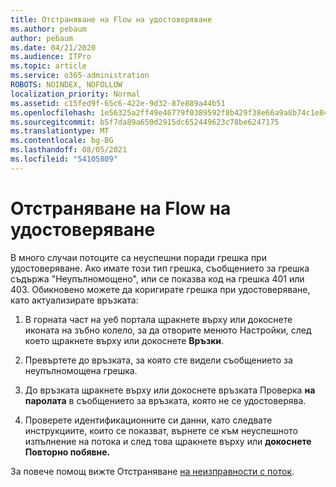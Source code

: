 ```yaml
---
title: Отстраняване на Flow на удостоверяване
ms.author: pebaum
author: pebaum
ms.date: 04/21/2020
ms.audience: ITPro
ms.topic: article
ms.service: o365-administration
ROBOTS: NOINDEX, NOFOLLOW
localization_priority: Normal
ms.assetid: c15fed9f-65c6-422e-9d32-87e889a44b51
ms.openlocfilehash: 1e56325a2ff49e46779f0389592f8b429f38e66a9a8b74c1e84742768ce25437
ms.sourcegitcommit: b5f7da89a650d2915dc652449623c78be6247175
ms.translationtype: MT
ms.contentlocale: bg-BG
ms.lasthandoff: 08/05/2021
ms.locfileid: "54105809"
---
```

# <a name="troubleshoot-flow-authentication-errors"></a>Отстраняване на Flow на удостоверяване

В много случаи потоците са неуспешни поради грешка при удостоверяване. Ако имате този тип грешка, съобщението за грешка съдържа "Неупълномощено", или се показва код на грешка 401 или 403. Обикновено можете да коригирате грешка при удостоверяване, като актуализирате връзката:
  
1. В горната част на уеб портала щракнете върху или докоснете иконата на зъбно колело, за да отворите менюто Настройки, след което щракнете върху или докоснете **Връзки**.
    
2. Превъртете до връзката, за която сте видели съобщението за неупълномощена грешка.
    
3. До връзката щракнете върху или докоснете връзката Проверка **на паролата** в съобщението за връзката, която не се удостоверява. 
    
4. Проверете идентификационните си данни, като следвате инструкциите, които се показват, върнете се към неуспешното изпълнение на потока и след това щракнете върху или **докоснете Повторно побявне.**
    
За повече помощ вижте Отстраняване [на неизправности с поток](https://go.microsoft.com/fwlink/?linkid=872110).
  

